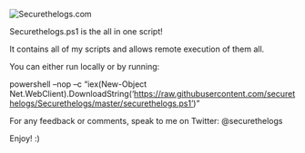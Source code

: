 ![Securethelogs.com](https://ctrla1tdel.files.wordpress.com/2020/02/securethelogs.gif)

Securethelogs.ps1 is the all in one script! 

It contains all of my scripts and allows remote execution of them all.

You can either run locally or by running: 

powershell –nop –c “iex(New-Object Net.WebClient).DownloadString(‘https://raw.githubusercontent.com/securethelogs/Securethelogs/master/securethelogs.ps1’)”

For any feedback or comments, speak to me on Twitter: @securethelogs

Enjoy! :)
